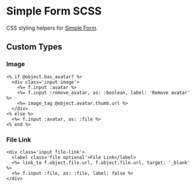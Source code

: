 # Simple Form SCSS

CSS styling helpers for [Simple Form](https://github.com/plataformatec/simple_form).

## Custom Types

### Image

    <% if @object.has_avatar? %>
      <div class='input image'>
        <%= f.input :avatar %>
        <%= f.input :remove_avatar, as: :boolean, label: 'Remove avatar' %>
        <%= image_tag @object.avatar.thumb.url %>
      </div>
    <% else %>
      <%= f.input :avatar, as: :file %>
    <% end %>


### File Link

    <div class='input file-link'>
      <label class='file optional'>File Link</label>
      <%= link_to f.object.file.url, f.object.file.url, target: '_blank' %>
      <%= f.input :file, as: :file, label: false %>
    </div>